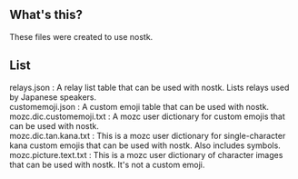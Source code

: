 ## What's this?
These files were created to use nostk.  

## List
relays.json : A relay list table that can be used with nostk. Lists relays used by Japanese speakers.  
customemoji.json : A custom emoji table that can be used with nostk.  
mozc.dic.customemoji.txt : A mozc user dictionary for custom emojis that can be used with nostk.  
mozc.dic.tan.kana.txt : This is a mozc user dictionary for single-character kana custom emojis that can be used with nostk. Also includes symbols.  
mozc.picture.text.txt : This is a mozc user dictionary of character images that can be used with nostk. It's not a custom emoji.  
